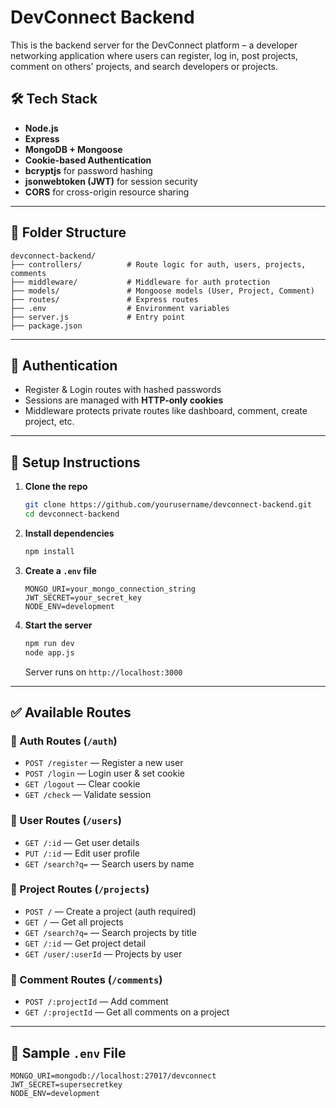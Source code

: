 # DevConnect Backend

This is the backend server for the DevConnect platform – a developer networking application where users can register, log in, post projects, comment on others' projects, and search developers or projects.

## 🛠️ Tech Stack

* **Node.js**
* **Express**
* **MongoDB + Mongoose**
* **Cookie-based Authentication**
* **bcryptjs** for password hashing
* **jsonwebtoken (JWT)** for session security
* **CORS** for cross-origin resource sharing

---

## 📁 Folder Structure

```
devconnect-backend/
├── controllers/          # Route logic for auth, users, projects, comments
├── middleware/           # Middleware for auth protection
├── models/               # Mongoose models (User, Project, Comment)
├── routes/               # Express routes
├── .env                  # Environment variables
├── server.js             # Entry point
├── package.json
```

---

## 🔐 Authentication

* Register & Login routes with hashed passwords
* Sessions are managed with **HTTP-only cookies**
* Middleware protects private routes like dashboard, comment, create project, etc.

---

## 🚀 Setup Instructions

1. **Clone the repo**

   ```bash
   git clone https://github.com/yourusername/devconnect-backend.git
   cd devconnect-backend
   ```

2. **Install dependencies**

   ```bash
   npm install
   ```

3. **Create a `.env` file**

   ```
   MONGO_URI=your_mongo_connection_string
   JWT_SECRET=your_secret_key
   NODE_ENV=development
   ```

4. **Start the server**

   ```bash
   npm run dev
   node app.js
   ```

   Server runs on `http://localhost:3000`

---

## ✅ Available Routes

### 📌 Auth Routes (`/auth`)

* `POST /register` — Register a new user
* `POST /login` — Login user & set cookie
* `GET /logout` — Clear cookie
* `GET /check` — Validate session

### 👤 User Routes (`/users`)

* `GET /:id` — Get user details
* `PUT /:id` — Edit user profile
* `GET /search?q=` — Search users by name

### 📁 Project Routes (`/projects`)

* `POST /` — Create a project (auth required)
* `GET /` — Get all projects
* `GET /search?q=` — Search projects by title
* `GET /:id` — Get project detail
* `GET /user/:userId` — Projects by user

### 💬 Comment Routes (`/comments`)

* `POST /:projectId` — Add comment
* `GET /:projectId` — Get all comments on a project

---

## 🧪 Sample `.env` File

```env
MONGO_URI=mongodb://localhost:27017/devconnect
JWT_SECRET=supersecretkey
NODE_ENV=development
```


